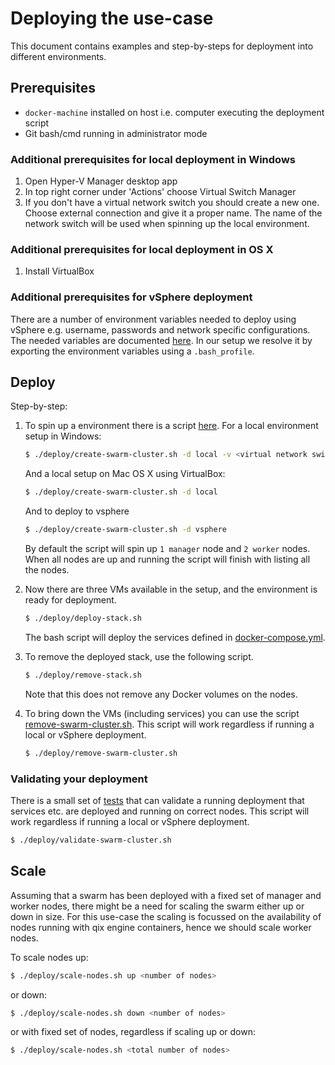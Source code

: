 # Deploying the use-case

This document contains examples and step-by-steps for deployment into different environments.

## Prerequisites

* `docker-machine` installed on host i.e. computer executing the deployment script
* Git bash/cmd running in administrator mode

### Additional prerequisites for local deployment in Windows

1. Open Hyper-V Manager desktop app
2. In top right corner under 'Actions' choose Virtual Switch Manager
3. If you don't have a virtual network switch you should create a new one. Choose external connection and give it a proper name. The name of the network switch will be used when spinning up the local environment.

### Additional prerequisites for local deployment in OS X

1. Install VirtualBox

### Additional prerequisites for vSphere deployment

There are a number of environment variables needed to deploy using vSphere e.g. username, passwords and network specific configurations. The needed variables are documented [here](https://docs.docker.com/machine/drivers/vsphere/). In our setup we resolve it by exporting the environment variables using a `.bash_profile`.

## Deploy

Step-by-step:

1. To spin up a environment there is a script [here](./create-swarm-cluster.sh). 
    For a local environment setup in Windows:
    ```bash
    $ ./deploy/create-swarm-cluster.sh -d local -v <virtual network switch name>
    ```
    And a local setup on Mac OS X using VirtualBox:
    ```bash
    $ ./deploy/create-swarm-cluster.sh -d local
    ```
    And to deploy to vsphere
    ```bash
    $ ./deploy/create-swarm-cluster.sh -d vsphere
    ```
    By default the script will spin up `1 manager` node and `2 worker` nodes. When all nodes are up and running the script will finish with listing all the nodes.

2. Now there are three VMs available in the setup, and the environment is ready for deployment. 
    ```bash
    $ ./deploy/deploy-stack.sh
    ```
    The bash script will deploy the services defined in [docker-compose.yml](../docker-compose-swarm.yml).

3. To remove the deployed stack, use the following script.
    ```bash
    $ ./deploy/remove-stack.sh
    ```
    Note that this does not remove any Docker volumes on the nodes.

4. To bring down the VMs (including services) you can use the script [remove-swarm-cluster.sh](./remove-swarm-cluster.sh). This script will work regardless if running a local or vSphere deployment.
    ```bash
    $ ./deploy/remove-swarm-cluster.sh
    ```

### Validating your deployment

There is a small set of [tests](./validate-swarm-cluster.sh) that can validate a running deployment that services etc. are deployed and running on correct nodes. This script will work regardless if running a local or vSphere deployment.

```bash
$ ./deploy/validate-swarm-cluster.sh
```

## Scale

Assuming that a swarm has been deployed with a fixed set of manager and worker nodes, there might be a need for scaling the swarm either up or down in size. For this use-case the scaling is focussed on the availability of nodes running with qix engine containers, hence we should scale worker nodes.

To scale nodes up:

```bash
$ ./deploy/scale-nodes.sh up <number of nodes>
```

or down:

```bash
$ ./deploy/scale-nodes.sh down <number of nodes>
```

or with fixed set of nodes, regardless if scaling up or down:

```bash
$ ./deploy/scale-nodes.sh <total number of nodes>
```
